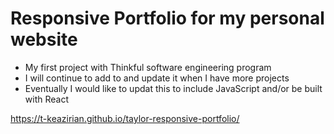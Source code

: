 # Responsive Portfolio for my personal website

- My first project with Thinkful software engineering program
- I will continue to add to and update it when I have more projects
- Eventually I would like to updat this to include JavaScript and/or be built with React

https://t-keazirian.github.io/taylor-responsive-portfolio/
